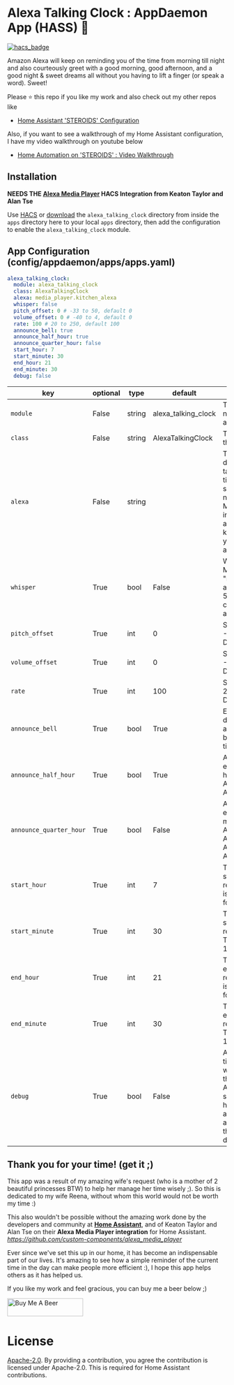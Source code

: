 # Alexa Talking Clock : AppDaemon App (HASS) :chicken:

[![hacs_badge](https://img.shields.io/badge/HACS-Default-orange.svg)](https://github.com/custom-components/hacs)

Amazon Alexa will keep on reminding you of the time from morning till night and also courteously greet with a good morning, good afternoon, and a good night & sweet dreams all without you having to lift a finger (or speak a word). Sweet!

Please ⭐ this repo if you like my work and also check out my other repos like
- [Home Assistant 'STEROIDS' Configuration](https://github.com/UbhiTS/ha-config-ataraxis)

Also, if you want to see a walkthrough of my Home Assistant configuration, I have my video walkthrough on youtube below
- [Home Automation on 'STEROIDS' : Video Walkthrough](https://youtu.be/qqktLE9_45A)

## Installation
**NEEDS THE [Alexa Media Player](https://github.com/custom-components/alexa_media_player) HACS Integration from Keaton Taylor and Alan Tse**

Use [HACS](https://github.com/custom-components/hacs) or [download](https://github.com/UbhiTS/HASS-AlexaTalkingClock/tree/master/apps/alexa_talking_clock) the `alexa_talking_clock` directory from inside the `apps` directory here to your local `apps` directory, then add the configuration to enable the `alexa_talking_clock` module.

## App Configuration (config/appdaemon/apps/apps.yaml)

```yaml
alexa_talking_clock:
  module: alexa_talking_clock
  class: AlexaTalkingClock
  alexa: media_player.kitchen_alexa
  whisper: false
  pitch_offset: 0 # -33 to 50, default 0
  volume_offset: 0 # -40 to 4, default 0
  rate: 100 # 20 to 250, default 100
  announce_bell: true
  announce_half_hour: true
  announce_quarter_hour: false
  start_hour: 7
  start_minute: 30
  end_hour: 21
  end_minute: 30
  debug: false
```

key | optional | type | default | description
-- | -- | -- | -- | --
`module` | False | string | alexa_talking_clock | The module name of the app.
`class` | False | string | AlexaTalkingClock | The name of the Class.
`alexa` | False | string | <alexa> | The Alexa device to target for the time reminder speech. You need the Alexa Media Player integration alive and kickin before you install this app.
`whisper` | True | bool | False | Whisper Mode. Set "Bell" to False and "Rate" to 50 for a creepy time announcement 
`pitch_offset` | True | int | 0 | Set between -33 and 50. Default 0
`volume_offset` | True | int | 0 | Set between -40 and 4. Default 0
`rate` | True | int | 100 | Set between 20 to 250. Default 100
`announce_bell` | True | bool | True | Enable or disable the announcement bell before the time speech
`announce_half_hour` | True | bool | True | Announce every half hour (It's 8 AM, It's 8:30 AM, It's 9 AM)
`announce_quarter_hour` | True | bool | False | Announce every 15 minutes (It's 8 AM, It's 8:15 AM, It's 8:30 AM, It's 8:45 AM, It's 9 AM)
`start_hour` | True | int | 7 | The hour to start time remiders. This is in 24h format.
`start_minute` | True | int | 30 | The minute to start time reminders. This can be 0, 15, 30, 45
`end_hour` | True | int | 21 | The hour to end time remiders. This is in 24h format.
`end_minute` | True | int | 30 | The minute to end time reminders. This can be 0, 15, 30, 45
`debug` | True | bool | False | Announces time instantly when you save the apps.yaml. Also, when set, will not honor start and end times and speak throughout the day and night

## Thank you for your time! (get it ;)
This app was a result of my amazing wife's request (who is a mother of 2 beautiful princesses BTW) to help her manage her time wisely ;). So this is dedicated to my wife Reena, without whom this world would not be worth my time :) 

This also wouldn't be possible without the amazing work done by the developers and community at **[Home Assistant](https://www.home-assistant.io/)**, and of Keaton Taylor and Alan Tse on their **Alexa Media Player integration** for Home Assistant. *https://github.com/custom-components/alexa_media_player*

Ever since we've set this up in our home, it has become an indispensable part of our lives. It's amazing to see how a simple reminder of the current time in the day can make people more efficient :), I hope this app helps others as it has helped us. 

If you like my work and feel gracious, you can buy me a beer below ;)

<a href="https://www.buymeacoffee.com/ubhits" target="_blank">
<img src="https://www.buymeacoffee.com/assets/img/custom_images/orange_img.png"
     alt="Buy Me A Beer" 
     style="height:41px !important; width:174px !important;" />
</a>

# License
[Apache-2.0](LICENSE). By providing a contribution, you agree the contribution is licensed under Apache-2.0. This is required for Home Assistant contributions.
